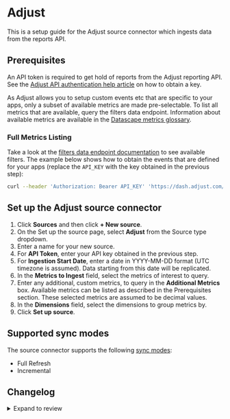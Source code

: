 # Adjust

This is a setup guide for the Adjust source connector which ingests data from the reports API.

## Prerequisites

An API token is required to get hold of reports from the Adjust reporting API. See the [Adjust API authentication help article](https://help.adjust.com/en/article/report-service-api-authentication) on how to obtain a key.

As Adjust allows you to setup custom events etc that are specific to your apps, only a subset of available metrics are made pre-selectable. To list all metrics that are available, query the filters data endpoint. Information about available metrics are available in the [Datascape metrics glossary](https://help.adjust.com/en/article/datascape-metrics-glossary).

### Full Metrics Listing

Take a look at the [filters data endpoint documentation](https://help.adjust.com/en/article/filters-data-endpoint) to see available filters. The example below shows how to obtain the events that are defined for your apps (replace the `API_KEY` with the key obtained in the previous step):

```sh
curl --header 'Authorization: Bearer API_KEY' 'https://dash.adjust.com/control-center/reports-service/filters_data?required_filters=event_metrics' | jq
```

## Set up the Adjust source connector

1. Click **Sources** and then click **+ New source**.
2. On the Set up the source page, select **Adjust** from the Source type dropdown.
3. Enter a name for your new source.
4. For **API Token**, enter your API key obtained in the previous step.
5. For **Ingestion Start Date**, enter a date in YYYY-MM-DD format (UTC timezone is assumed). Data starting from this date will be replicated.
6. In the **Metrics to Ingest** field, select the metrics of interest to query.
7. Enter any additional, custom metrics, to query in the **Additional Metrics** box. Available metrics can be listed as described in the Prerequisites section. These selected metrics are assumed to be decimal values.
8. In the **Dimensions** field, select the dimensions to group metrics by.
9. Click **Set up source**.

## Supported sync modes

The source connector supports the following [sync modes](https://docs.airbyte.com/cloud/core-concepts#connection-sync-modes):

- Full Refresh
- Incremental

## Changelog

<details>
  <summary>Expand to review</summary>

| Version | Date       | Pull Request                                             | Subject                                     |
|---------|------------| -------------------------------------------------------- |---------------------------------------------|
| 0.1.34 | 2025-07-26 | [53916](https://github.com/airbytehq/airbyte/pull/53916) | Update dependencies |
| 0.1.33 | 2025-02-01 | [52916](https://github.com/airbytehq/airbyte/pull/52916) | Update dependencies |
| 0.1.32 | 2025-01-25 | [52196](https://github.com/airbytehq/airbyte/pull/52196) | Update dependencies |
| 0.1.31 | 2025-01-18 | [51733](https://github.com/airbytehq/airbyte/pull/51733) | Update dependencies |
| 0.1.30 | 2025-01-11 | [51272](https://github.com/airbytehq/airbyte/pull/51272) | Update dependencies |
| 0.1.29 | 2025-01-04 | [50901](https://github.com/airbytehq/airbyte/pull/50901) | Update dependencies |
| 0.1.28 | 2024-12-28 | [50439](https://github.com/airbytehq/airbyte/pull/50439) | Update dependencies |
| 0.1.27 | 2024-12-21 | [50151](https://github.com/airbytehq/airbyte/pull/50151) | Update dependencies |
| 0.1.26 | 2024-12-14 | [49030](https://github.com/airbytehq/airbyte/pull/49030) | Starting with this version, the Docker image is now rootless. Please note that this and future versions will not be compatible with Airbyte versions earlier than 0.64 |
| 0.1.25 | 2024-10-28 | [47046](https://github.com/airbytehq/airbyte/pull/47046) | Update dependencies |
| 0.1.24 | 2024-10-12 | [46851](https://github.com/airbytehq/airbyte/pull/46851) | Update dependencies |
| 0.1.23 | 2024-10-05 | [46411](https://github.com/airbytehq/airbyte/pull/46411) | Update dependencies |
| 0.1.22 | 2024-09-28 | [46147](https://github.com/airbytehq/airbyte/pull/46147) | Update dependencies |
| 0.1.21 | 2024-09-21 | [45741](https://github.com/airbytehq/airbyte/pull/45741) | Update dependencies |
| 0.1.20 | 2024-09-14 | [45511](https://github.com/airbytehq/airbyte/pull/45511) | Update dependencies |
| 0.1.19 | 2024-09-07 | [45222](https://github.com/airbytehq/airbyte/pull/45222) | Update dependencies |
| 0.1.18 | 2024-08-31 | [44985](https://github.com/airbytehq/airbyte/pull/44985) | Update dependencies |
| 0.1.17 | 2024-08-24 | [44751](https://github.com/airbytehq/airbyte/pull/44751) | Update dependencies |
| 0.1.16 | 2024-08-17 | [44266](https://github.com/airbytehq/airbyte/pull/44266) | Update dependencies |
| 0.1.15 | 2024-08-12 | [43828](https://github.com/airbytehq/airbyte/pull/43828) | Update dependencies |
| 0.1.14 | 2024-08-10 | [43492](https://github.com/airbytehq/airbyte/pull/43492) | Update dependencies |
| 0.1.13 | 2024-08-03 | [43055](https://github.com/airbytehq/airbyte/pull/43055) | Update dependencies |
| 0.1.12 | 2024-07-27 | [42698](https://github.com/airbytehq/airbyte/pull/42698) | Update dependencies |
| 0.1.11 | 2024-07-20 | [42155](https://github.com/airbytehq/airbyte/pull/42155) | Update dependencies |
| 0.1.10 | 2024-07-13 | [41852](https://github.com/airbytehq/airbyte/pull/41852) | Update dependencies |
| 0.1.9 | 2024-07-10 | [41055](https://github.com/airbytehq/airbyte/pull/41055) | Update datetime format |
| 0.1.8 | 2024-07-10 | [41460](https://github.com/airbytehq/airbyte/pull/41460) | Update dependencies |
| 0.1.7 | 2024-07-09 | [41182](https://github.com/airbytehq/airbyte/pull/41182) | Update dependencies |
| 0.1.6 | 2024-07-06 | [40947](https://github.com/airbytehq/airbyte/pull/40947) | Update dependencies |
| 0.1.5 | 2024-06-25 | [40470](https://github.com/airbytehq/airbyte/pull/40470) | Update dependencies |
| 0.1.4 | 2024-06-24 | [39911](https://github.com/airbytehq/airbyte/pull/39911) | Migrate connector to low code |
| 0.1.3 | 2024-06-21 | [39923](https://github.com/airbytehq/airbyte/pull/39923) | Update dependencies |
| 0.1.2 | 2024-06-06 | [39287](https://github.com/airbytehq/airbyte/pull/39287) | [autopull] Upgrade base image to v1.2.2 |
| 0.1.1 | 2024-05-20 | [38373](https://github.com/airbytehq/airbyte/pull/38373) | [autopull] base image + poetry + up_to_date |
| 0.1.0 | 2022-08-26 | [16051](https://github.com/airbytehq/airbyte/pull/16051) | Initial version. |

</details>
